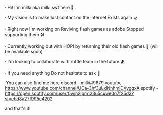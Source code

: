 · Hi! I'm milki aka milki.swf here 🤠

· My vision is to make lost contant on the internet Exists again 🛸

· Right now I'm working on Reviving flash games as adobe Stopped supporting them 🛠

· Currently working out with HOP! by returning their old flash games 📌 (will be available soon)

· I'm looking to collaborate with ruffle team in the future 🫂

· If you need anything Do not hesitate to ask 👾

·You can also find me here
discord - milki#9679
youtube - https://www.youtube.com/channel/UCa-3hf3uLxiNhhmjDXygqxA
spotify - https://open.spotify.com/user/0wjn2lgm123u5cuwe0o7f25d3?si=ebd8a27f995c4202

and that's it!
